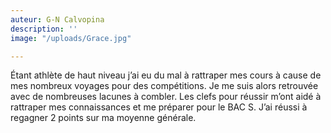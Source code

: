 ```yaml
---
auteur: G-N Calvopina
description: ''
image: "/uploads/Grace.jpg"

---
```

Étant athlète de haut niveau j’ai eu du mal à rattraper mes cours à cause de mes nombreux voyages pour des compétitions. Je me suis alors retrouvée avec de nombreuses lacunes à combler. Les clefs pour réussir m’ont aidé à rattraper mes connaissances et me préparer pour le BAC S. J’ai réussi  à regagner 2 points sur ma moyenne générale. 